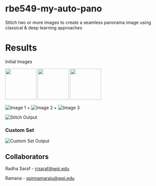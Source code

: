 # rbe549-my-auto-pano
Stitch two or more images to create a seamless panorama image using classical &amp; deep learning approaches

# Results 
Initial Images
<p float="left">
  <img src="Phase1/Data/Test/TestSet2/1.jpg" width="100" />
  <img src="Phase1/Data/Test/TestSet2/2.jpg" width="100" /> 
  <img src="Phase1/Data/Test/TestSet2/3.jpg" width="100" />
</p>

![Image 1](Phase1/Data/Test/TestSet2/1.jpg) + ![Image 2](Phase1/Data/Test/TestSet2/2.jpg) + ![Image 3](Phase1/Data/Test/TestSet2/3.jpg)

![Stitch Output](report/phase1/testset2_image123_clear_stitch3.png)

### Custom Set
![Custom Set Output](report/phase1/customset1_image123_clear_stitch3.png) 
## Collaborators 
Radha Saraf - rrsaraf@wpi.edu

Ramana - spinnamaraju@wpi.edu